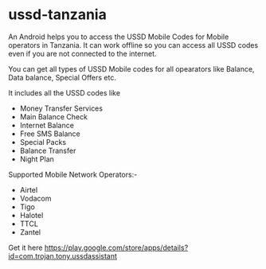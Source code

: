 # ussd-tanzania

An Android helps you to access the USSD Mobile Codes for Mobile operators in Tanzania. It can work offline so you can access all USSD codes even if you are not connected to the internet. 

You can get all types of USSD Mobile codes for all opearators like Balance, Data balance, Special Offers etc.

It includes all the USSD codes like
- Money Transfer Services
- Main Balance Check
- Internet Balance
- Free SMS Balance
- Special Packs
- Balance Transfer
- Night Plan


Supported Mobile Network Operators:-
- Airtel
- Vodacom
- Tigo
- Halotel
- TTCL
- Zantel

Get it here https://play.google.com/store/apps/details?id=com.trojan.tony.ussdassistant
